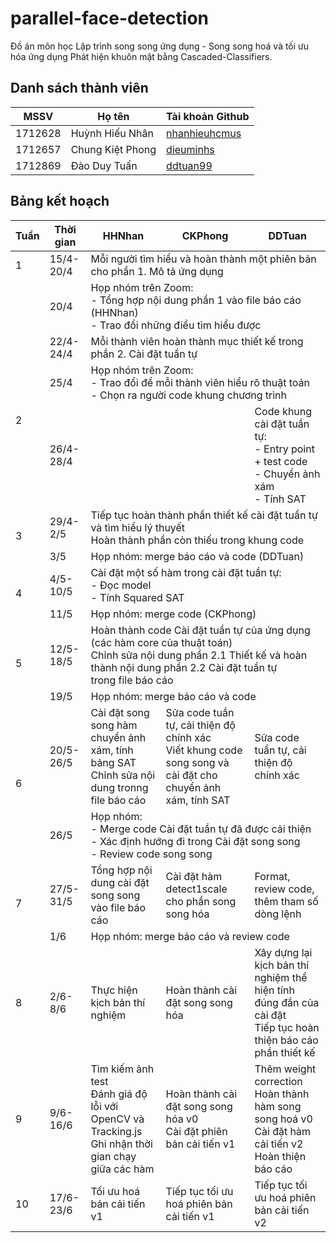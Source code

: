 # parallel-face-detection

Đồ án môn học Lập trình song song ứng dụng - Song song hoá và tối ưu hóa ứng dụng Phát hiện khuôn mặt bằng Cascaded-Classifiers.

## Danh sách thành viên

| MSSV | Họ tên | Tài khoản Github |
| --- | --- | --- |
| 1712628 | Huỳnh Hiếu Nhân | [nhanhieuhcmus](https://github.com/nhanhieuhcmus) |
| 1712657 | Chung Kiệt Phong | [dieuminhs](https://github.com/dieuminhs) |
| 1712869 | Đào Duy Tuấn | [ddtuan99](https://github.com/ddtuan99) |

## Bảng kết hoạch

<table>
<thead>
  <tr>
    <th>Tuần</th>
    <th>Thời gian</th>
    <th>HHNhan</th>
    <th>CKPhong</th>
    <th>DDTuan</th>
  </tr>
</thead>
<tbody>
  <tr>
    <td>1</td>
    <td>15/4-20/4</td>
    <td colspan="3">Mỗi người tìm hiểu và hoàn thành một phiên bản cho phần 1. Mô tả ứng dụng</td>
  </tr>
  <tr>
    <td></td>
    <td>20/4</td>
    <td colspan="3">Họp nhóm trên Zoom:<br>- Tổng hợp nội dung phần 1 vào file báo cáo (HHNhan)<br>- Trao đổi những điều tìm hiểu được</td>
  </tr>
  <tr>
    <td rowspan="3">2</td>
    <td>22/4-24/4</td>
    <td colspan="3">Mỗi thành viên hoàn thành mục thiết kế trong phần 2. Cài đặt tuần tự</td>
  </tr>
  <tr>
    <td>25/4</td>
    <td colspan="3">Họp nhóm trên Zoom:<br>- Trao đổi để mỗi thành viên hiểu rõ thuật toán<br>- Chọn ra người code khung chương trình</td>
  </tr>
  <tr>
    <td>26/4-28/4</td>
    <td></td>
    <td></td>
    <td>Code khung cài đặt tuần tự:<br>- Entry point + test code<br>- Chuyển ảnh xám<br>- Tính SAT</td>
  </tr>
  <tr>
    <td rowspan="2">3</td>
    <td>29/4-2/5</td>
    <td colspan="3">Tiếp tục hoàn thành phần thiết kế cài đặt tuần tự và tìm hiểu lý thuyết<br>Hoàn thành phần còn thiếu trong khung code</td>
  </tr>
  <tr>
    <td>3/5</td>
    <td colspan="3">Họp nhóm: merge báo cáo và code (DDTuan)</td>
  </tr>
  <tr>
    <td rowspan="2">4</td>
    <td>4/5-10/5</td>
    <td colspan="3">Cài đặt một số hàm trong cài đặt tuần tự:<br>- Đọc model<br>- Tính Squared SAT</td>
  </tr>
  <tr>
    <td>11/5</td>
    <td colspan="3">Họp nhóm: merge code (CKPhong)</td>
  </tr>
  <tr>
    <td rowspan="2">5</td>
    <td>12/5-18/5</td>
    <td colspan="3">Hoàn thành code Cài đặt tuần tự của ứng dụng (các hàm core của thuật toán)<br>Chỉnh sửa nội dung phần 2.1 Thiết kế và hoàn thành nội dung phần 2.2 Cài đặt tuần tự <br>trong file báo cáo</td>
  </tr>
  <tr>
    <td>19/5</td>
    <td colspan="3">Họp nhóm: merge báo cáo và code</td>
  </tr>
  <tr>
    <td rowspan="2">6</td>
    <td>20/5-26/5</td>
    <td>Cài đặt song song hàm chuyển ảnh xám, tính bảng SAT<br>Chỉnh sửa nội dung tronng file báo cáo</td>
    <td>Sửa code tuần tự, cải thiện độ chính xác<br>Viết khung code song song và cài đặt cho chuyển ảnh xám, tính SAT</td>
    <td>Sửa code tuần tự, cải thiện độ chính xác</td>
  </tr>
  <tr>
    <td>26/5</td>
    <td colspan="3">Họp nhóm: <br>- Merge code Cài đặt tuần tự đã được cải thiện<br>- Xác định hướng đi trong Cài đặt song song<br>- Review code song song</td>
  </tr>
  <tr>
    <td rowspan="2">7</td>
    <td>27/5-31/5</td>
    <td>Tổng hợp nội dung cài đặt song song vào file báo cáo</td>
    <td>Cài đặt hàm detect1scale cho phần song song hóa<br></td>
    <td>Format, review code, thêm tham số dòng lệnh</td>
  </tr>
  <tr>
    <td>1/6</td>
    <td colspan="3">Họp nhóm: merge báo cáo và review code</td>
  </tr>
  <tr>
    <td>8</td>
    <td>2/6-8/6</td>
    <td>Thực hiện kịch bản thí nghiệm </td>
    <td>Hoàn thành cài đặt song song hóa</td>
    <td>Xây dựng lại kịch bản thí nghiệm thể hiện tính đúng đắn của cài đặt<br>Tiếp tục hoàn thiện báo cáo phần thiết kế</td>
  </tr>
  <tr>
    <td>9</td>
    <td>9/6-16/6</td>
    <td>Tìm kiếm ảnh test<br>Đánh giá độ lỗi với OpenCV và Tracking.js<br>Ghi nhận thời gian chạy giữa các hàm</td>
    <td>Hoàn thành cài đặt song song hóa v0<br>Cài đặt phiên bản cải tiến v1</td>
    <td>Thêm weight correction<br>Hoàn thành hàm song song hoá v0<br>Cài đặt hàm cải tiến v2<br>Hoàn thiện báo cáo</td>
  </tr>
  <tr>
    <td>10</td>
    <td>17/6-23/6</td>
    <td>Tối ưu hoá bản cải tiến v1</td>
    <td>Tiếp tục tối ưu hoá phiên bản cải tiến v1</td>
    <td>Tiếp tục tối ưu hoá phiên bản cải tiến v2<br></td>
  </tr>
</tbody>
</table>